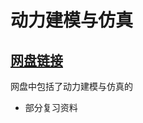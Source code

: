 # 动力建模与仿真

## [网盘链接](https://cloud.tsinghua.edu.cn/d/440ec9936c5e4131a183/)

网盘中包括了动力建模与仿真的

- 部分复习资料

